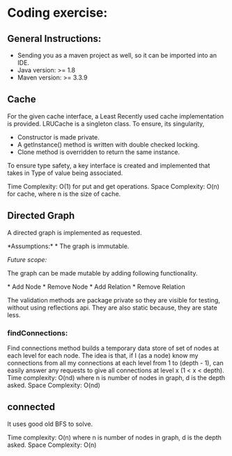 # Coding exercise:

## General Instructions:
* Sending you as a maven project as well, so it can be imported into an IDE.
* Java version: >= 1.8
* Maven version: >= 3.3.9

## Cache
<p>
For the given cache interface, a Least Recently used cache implementation is provided. LRUCache is a singleton class. To ensure, its singularity,
</p>

* Constructor is made private.
* A getInstance() method is written with double checked locking.
* Clone method is overridden to return the same instance.

To ensure type safety, a key interface is created and implemented that takes in Type of value being associated.

Time Complexity: O(1) for put and get operations.
Space Complexity: O(n) for cache, where n is the size of cache.

## Directed Graph
<p>
A directed graph is implemented as requested.
</p>
*Assumptions:*
* The graph is immutable.

*Future scope:*
<p>The graph can be made mutable by adding following functionality. </p>
* Add Node
* Remove Node
* Add Relation
* Remove Relation

The validation methods are package private so they are visible for testing, without using reflections api. They are also static because, they are state less.


### findConnections:

Find connections method builds a temporary data store of set of nodes at each level for each node. The idea is that, if I (as a node) know my connections from all my connections at each level from 1 to (depth - 1), can easily answer any requests to give all connections at level x (1 < x < depth).
Time complexity: O(nd) where n is number of nodes in graph, d is the depth asked.
Space Complexity: O(nd)

## connected

It uses good old BFS to solve.

Time complexity: O(n) where n is number of nodes in graph, d is the depth asked.
Space Complexity: O(n)